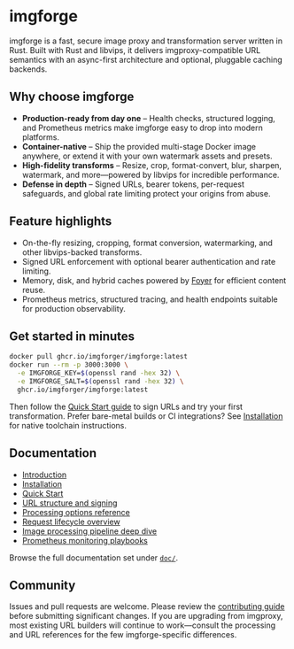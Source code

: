 # imgforge

imgforge is a fast, secure image proxy and transformation server written in Rust. Built with Rust and libvips, it delivers imgproxy-compatible URL semantics with an async-first architecture and optional, pluggable caching backends.

## Why choose imgforge

- **Production-ready from day one** – Health checks, structured logging, and Prometheus metrics make imgforge easy to drop into modern platforms.
- **Container-native** – Ship the provided multi-stage Docker image anywhere, or extend it with your own watermark assets and presets.
- **High-fidelity transforms** – Resize, crop, format-convert, blur, sharpen, watermark, and more—powered by libvips for incredible performance.
- **Defense in depth** – Signed URLs, bearer tokens, per-request safeguards, and global rate limiting protect your origins from abuse.

## Feature highlights

- On-the-fly resizing, cropping, format conversion, watermarking, and other libvips-backed transforms.
- Signed URL enforcement with optional bearer authentication and rate limiting.
- Memory, disk, and hybrid caches powered by [Foyer](https://foyer-rs.github.io/foyer/) for efficient content reuse.
- Prometheus metrics, structured tracing, and health endpoints suitable for production observability.

## Get started in minutes

```bash
docker pull ghcr.io/imgforger/imgforge:latest
docker run --rm -p 3000:3000 \
  -e IMGFORGE_KEY=$(openssl rand -hex 32) \
  -e IMGFORGE_SALT=$(openssl rand -hex 32) \
  ghcr.io/imgforger/imgforge:latest
```

Then follow the [Quick Start guide](doc/2_quick_start.md) to sign URLs and try your first transformation. Prefer bare-metal builds or CI integrations? See [Installation](doc/1_installation.md) for native toolchain instructions.

## Documentation

- [Introduction](doc/introduction.md)
- [Installation](doc/1_installation.md)
- [Quick Start](doc/2_quick_start.md)
- [URL structure and signing](doc/4_url_structure.md)
- [Processing options reference](doc/5_processing_options.md)
- [Request lifecycle overview](doc/6_request_lifecycle.md)
- [Image processing pipeline deep dive](doc/12_image_processing_pipeline.md)
- [Prometheus monitoring playbooks](doc/11_prometheus_monitoring.md)

Browse the full documentation set under [`doc/`](doc/).

## Community

Issues and pull requests are welcome. Please review the [contributing guide](CONTRIBUTING.md) before submitting significant changes. If you are upgrading from imgproxy, most existing URL builders will continue to work—consult the processing and URL references for the few imgforge-specific differences.
